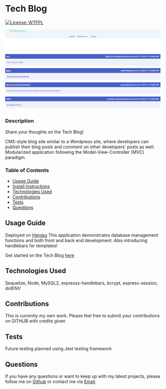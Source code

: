 # Tech Blog

[![License: WTFPL](https://img.shields.io/badge/License-WTFPL-brightgreen.svg)](http://www.wtfpl.net/about/)

![Employee Tracker CLI](./assets/finalScreen.PNG)

### Description

Share your thoughts on the Tech Blog!

CMS-style blog site similar to a Wordpress site, where developers can publish their blog posts and comment on other developers’ posts as well.
Modularized application following the Model-View-Controller (MVC) paradigm.

### Table of Contents

- [Usage Guide](#Usage-Guide)
- [Install Instructions](#Installation)
- [Technologies Used](#Technologies-Used)
- [Contributions](#Contributions)
- [Tests](#Tests)
- [Questions](#Questions)

## Usage Guide

Deployed on [Heroku](https://brasstech.herokuapp.com/) This application demonstrates database management functions and both front and back end development. Also introducing handlebars for templates!

Get started on the Tech Blog [here](https://brasstech.herokuapp.com/)

## Technologies Used

Sequelize, Node, MySQL2, expresss-handlebars, bcrypt, express-session, dotENV

## Contributions

This is currently my own work. Please feel free to submit your contributions on GITHUB with credits given

## Tests

Future testing planned using Jest testing framework

## Questions

If you have any questions or want to keep up with my latest projects, please follow me on [Github](http://www.github.com/operationBrass) or contact me via [Email](mr.brn.lewis@outlook.com).
